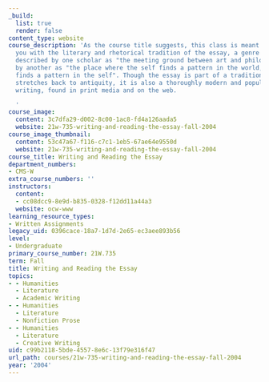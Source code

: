 ```yaml
---
_build:
  list: true
  render: false
content_type: website
course_description: 'As the course title suggests, this class is meant to acquaint
  you with the literary and rhetorical tradition of the essay, a genre which has been
  described by one scholar as "the meeting ground between art and philosophy," and
  by another as "the place where the self finds a pattern in the world, and the world
  finds a pattern in the self". Though the essay is part of a tradition of prose which
  stretches back to antiquity, it is also a thoroughly modern and popular form of
  writing, found in print media and on the web.

  '
course_image:
  content: 3c7dfa29-d002-8c00-1ac8-fd4a126aada5
  website: 21w-735-writing-and-reading-the-essay-fall-2004
course_image_thumbnail:
  content: 53c47a67-f116-c7c1-1eb5-67ae64e9550d
  website: 21w-735-writing-and-reading-the-essay-fall-2004
course_title: Writing and Reading the Essay
department_numbers:
- CMS-W
extra_course_numbers: ''
instructors:
  content:
  - cc08dcc9-8e9d-b835-0328-f12dd11a44a3
  website: ocw-www
learning_resource_types:
- Written Assignments
legacy_uid: 0396cace-18a7-1d7d-2e65-ec3aee893b56
level:
- Undergraduate
primary_course_number: 21W.735
term: Fall
title: Writing and Reading the Essay
topics:
- - Humanities
  - Literature
  - Academic Writing
- - Humanities
  - Literature
  - Nonfiction Prose
- - Humanities
  - Literature
  - Creative Writing
uid: c99b2118-5bde-4557-8e6c-13f79e316f47
url_path: courses/21w-735-writing-and-reading-the-essay-fall-2004
year: '2004'
---
```

